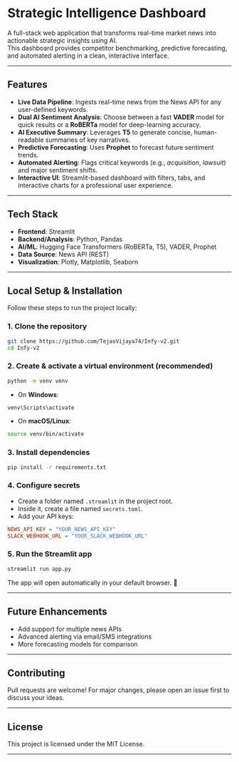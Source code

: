 # Strategic Intelligence Dashboard

A full-stack web application that transforms real-time market news into actionable strategic insights using AI.  
This dashboard provides competitor benchmarking, predictive forecasting, and automated alerting in a clean, interactive interface.

---

##  Features

- **Live Data Pipeline**: Ingests real-time news from the News API for any user-defined keywords.  
- **Dual AI Sentiment Analysis**: Choose between a fast **VADER** model for quick results or a **RoBERTa** model for deep-learning accuracy.  
- **AI Executive Summary**: Leverages **T5** to generate concise, human-readable summaries of key narratives.  
- **Predictive Forecasting**: Uses **Prophet** to forecast future sentiment trends.  
- **Automated Alerting**: Flags critical keywords (e.g., *acquisition*, *lawsuit*) and major sentiment shifts.  
- **Interactive UI**: Streamlit-based dashboard with filters, tabs, and interactive charts for a professional user experience.  

---

##  Tech Stack

- **Frontend**: Streamlit  
- **Backend/Analysis**: Python, Pandas  
- **AI/ML**: Hugging Face Transformers (RoBERTa, T5), VADER, Prophet  
- **Data Source**: News API (REST)  
- **Visualization**: Plotly, Matplotlib, Seaborn  

---

##  Local Setup & Installation

Follow these steps to run the project locally:

### 1️. Clone the repository
```bash
git clone https://github.com/TejasVijaya74/Infy-v2.git
cd Infy-v2
```

### 2️. Create & activate a virtual environment (recommended)

```bash
python -m venv venv
```

* On **Windows**:
```bash
venv\Scripts\activate
```

* On **macOS/Linux**:
```bash
source venv/bin/activate
```

### 3️. Install dependencies
```bash
pip install -r requirements.txt
```

### 4️. Configure secrets

* Create a folder named `.streamlit` in the project root.  
* Inside it, create a file named `secrets.toml`.  
* Add your API keys:
```toml
NEWS_API_KEY = "YOUR_NEWS_API_KEY"
SLACK_WEBHOOK_URL = "YOUR_SLACK_WEBHOOK_URL"
```

### 5️. Run the Streamlit app
```bash
streamlit run app.py
```

The app will open automatically in your default browser. 🎉

---

##  Future Enhancements

* Add support for multiple news APIs  
* Advanced alerting via email/SMS integrations  
* More forecasting models for comparison  

---

##  Contributing

Pull requests are welcome! For major changes, please open an issue first to discuss your ideas.

---

##  License

This project is licensed under the MIT License.

---

